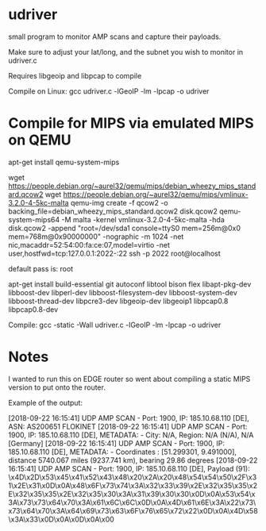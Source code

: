 # udriver
small program to monitor AMP scans and capture their payloads.

Make sure to adjust your lat/long, and the subnet you wish to monitor in udriver.c

Requires libgeoip and libpcap to compile

Compile on Linux: gcc udriver.c -lGeoIP -lm -lpcap -o udriver

# Compile for MIPS via emulated MIPS on QEMU

apt-get install qemu-system-mips

wget https://people.debian.org/~aurel32/qemu/mips/debian_wheezy_mips_standard.qcow2
wget https://people.debian.org/~aurel32/qemu/mips/vmlinux-3.2.0-4-5kc-malta
qemu-img create -f qcow2 -o backing_file=debian_wheezy_mips_standard.qcow2 disk.qcow2
qemu-system-mips64 -M malta -kernel vmlinux-3.2.0-4-5kc-malta -hda disk.qcow2 -append "root=/dev/sda1 console=ttyS0 mem=256m@0x0 mem=768m@0x90000000" -nographic -m 1024 -net nic,macaddr=52:54:00:fa:ce:07,model=virtio -net user,hostfwd=tcp:127.0.0.1:2022-:22
ssh -p 2022 root@localhost

default pass is: root

apt-get install build-essential git autoconf libtool bison flex libapt-pkg-dev libboost-dev libperl-dev libboost-filesystem-dev libboost-system-dev libboost-thread-dev libpcre3-dev libgeoip-dev libgeoip1 libpcap0.8 libpcap0.8-dev

Compile: gcc -static -Wall udriver.c -lGeoIP -lm -lpcap -o udriver

# Notes
I wanted to run this on EDGE router so went about compiling a static MIPS version to put onto the router.

Example of the output: 

[2018-09-22 16:15:41] UDP AMP SCAN - Port: 1900, IP: 185.10.68.110 [DE], ASN: AS200651 FLOKINET
[2018-09-22 16:15:41] UDP AMP SCAN - Port: 1900, IP: 185.10.68.110 [DE], METADATA: - City: N/A, Region: N/A (N/A), N/A [Germany]
[2018-09-22 16:15:41] UDP AMP SCAN - Port: 1900, IP: 185.10.68.110 [DE], METADATA: - Coordinates : [51.299301, 9.491000], distance 5740.067 miles (9237.741 km), bearing 29.86 degrees
[2018-09-22 16:15:41] UDP AMP SCAN - Port: 1900, IP: 185.10.68.110 [DE], Payload (91): \x4D\x2D\x53\x45\x41\x52\x43\x48\x20\x2A\x20\x48\x54\x54\x50\x2F\x31\x2E\x31\x0D\x0A\x48\x6F\x73\x74\x3A\x32\x33\x39\x2E\x32\x35\x35\x2E\x32\x35\x35\x2E\x32\x35\x30\x3A\x31\x39\x30\x30\x0D\x0A\x53\x54\x3A\x73\x73\x64\x70\x3A\x61\x6C\x6C\x0D\x0A\x4D\x61\x6E\x3A\x22\x73\x73\x64\x70\x3A\x64\x69\x73\x63\x6F\x76\x65\x72\x22\x0D\x0A\x4D\x58\x3A\x33\x0D\x0A\x0D\x0A\x00
